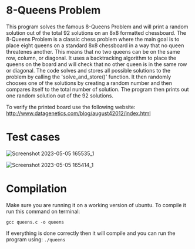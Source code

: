 # 8-Queens Problem
This program solves the famous 8-Queens Problem and will print a random solution out of the total 92 solutions on an 8x8 formatted chessboard. 
The 8-Queens Problem is a classic chess problem where the main goal is to place eight queens on a standard 8x8 chessboard in a way that no queen threatenes 
another. This means that no two queens can be on the same row, column, or diagonal. 
It uses a backtracking algorithm to place the queens on the board and will check that no other queen is in the same row or diagonal. 
The code solves and stores all possible solutions to the problem by calling the 'solve_and_store()' function. It then randomly chooses one of the solutions by creating a random number and then compares itself to the total number of solution. 
The program then prints out one random solution out of the 92 solutions. 

To verify the printed board use the following website: http://www.datagenetics.com/blog/august42012/index.html

# Test cases
![Screenshot 2023-05-05 165535_1](https://user-images.githubusercontent.com/63435885/236567335-e2d9e674-1c06-44f4-9218-2c69c8a8a9bc.png)

![Screenshot 2023-05-05 165414_1](https://user-images.githubusercontent.com/63435885/236567355-5116f5e4-0297-4948-bbf4-5a3ebb5b1404.png)



# Compilation
Make sure you are running it on a working version of ubuntu. To compile it run this command on terminal:
```
gcc queens.c -o queens
```

If everything is done correctly then it will compile and you can run the program using:
```./queens```
